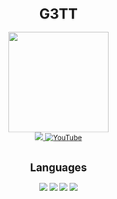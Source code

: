 <div align="center"><h1>G3TT</h1></div>
<div id="header" align="center">
  <img src="https://steamuserimages-a.akamaihd.net/ugc/1753564986744861551/3F00302BC4585B5340EB669B36F70A3014655471/?imw=268&imh=268&ima=fit&impolicy=Letterbox&imcolor=%23000000&letterbox=true" width="200"/>
</div>
<div id="badges" align="center">
  <a href="https://t.me/io_ping">
    <img src="https://img.shields.io/badge/Telegram-2CA5E0?style=for-the-badge&logo=telegram&logoColor=white" align="centeralt="Telegram"/>
  </a>
  <a href="https://www.youtube.com/c/angelstogether">
    <img src="https://img.shields.io/badge/YouTube-red?style=for-the-badge&logo=youtube&logoColor=white" alt="YouTube"/>
</a>  
</div>
        <h1></h1>                                                                                                                
<div align="center"><h2>Languages</h2></div>

<div id="badges" align="center">
  <img src="https://img.shields.io/badge/Python-14354C?style=for-the-badge&logo=python&logoColor=white" align="centeralt="Python"/>
  <img src="https://img.shields.io/badge/Go-00ADD8?style=for-the-badge&logo=go&logoColor=white" align="centeralt="Go"/>
  <img src="https://img.shields.io/badge/Node.js-43853D?style=for-the-badge&logo=node.js&logoColor=white" align="centeralt="NodeJs"/>
  <img src="https://img.shields.io/badge/C%23-239120?style=for-the-badge&logo=c-sharp&logoColor=white" align="centeralt="C#"/>
  
</div>
